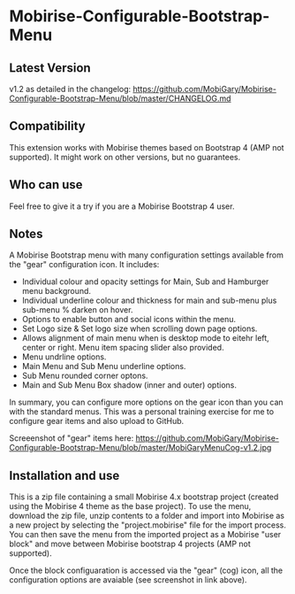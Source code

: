 # Mobirise-Configurable-Bootstrap-Menu

## <b>Latest Version</b><br>
v1.2 as detailed in the changelog:
https://github.com/MobiGary/Mobirise-Configurable-Bootstrap-Menu/blob/master/CHANGELOG.md

## <b>Compatibility</b><br>
This extension works with Mobirise themes based on Bootstrap 4 (AMP not supported). It might work on other versions, but no guarantees.

## <b>Who can use</b><br>
Feel free to give it a try if you are a Mobirise Bootstrap 4 user.

## <b>Notes</b><br>
A Mobirise Bootstrap menu with many configuration settings available from the "gear" configuration icon. It includes:
- Individual colour and opacity settings for Main, Sub and Hamburger menu background.
- Individual underline colour and thickness for main and sub-menu plus sub-menu % darken on hover.
- Options to enable button and social icons within the menu.
- Set Logo size & Set logo size when scrolling down page options.
- Allows alignment of main menu when is desktop mode to eitehr left, center or right. Menu item spacing slider also provided.
- Menu undrline options.
- Main Menu and Sub Menu underline options.
- Sub Menu rounded corner optons.
- Main and Sub Menu Box shadow (inner and outer) options.

In summary, you can configure more options on the gear icon than you can with the standard menus. This was a personal training exercise for me to configure gear items and also upload to GitHub.

Screeenshot of "gear" items here:
https://github.com/MobiGary/Mobirise-Configurable-Bootstrap-Menu/blob/master/MobiGaryMenuCog-v1.2.jpg

## <b>Installation and use</b><br>
This is a zip file containing a small Mobirise 4.x bootstrap project (created using the Mobirise 4 theme as the base project). To use the menu, download the zip file, unzip contents to a folder and import into Mobirise as a new project by selecting the "project.mobirise" file for the import process. You can then save the menu from the imported project as a Mobirise "user block" and move between Mobirise bootstrap 4 projects (AMP not supported). 

Once the block configuaration is accessed via the "gear" (cog) icon, all the configuration options are avaiable (see screenshot in link above).






